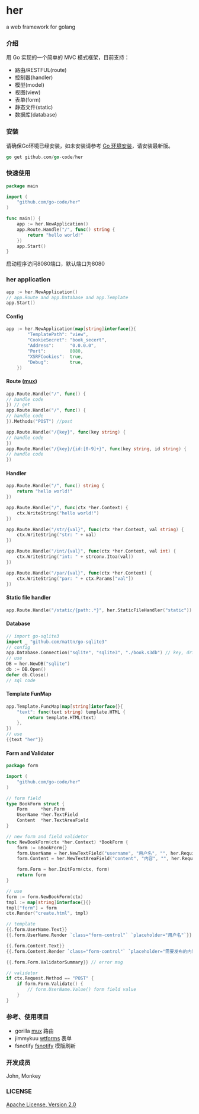 her
=====
a web framework for golang

### 介绍
用 Go 实现的一个简单的 MVC 模式框架，目前支持：

* 路由/RESTFUL(route)
* 控制器(handler)
* 模型(model)
* 视图(view)
* 表单(form)
* 静态文件(static)
* 数据库(database)

### 安装
请确保Go环境已经安装，如未安装请参考 [Go 环境安装](http://golang.org/doc/install.html)，请安装最新版。

``` go
go get github.com/go-code/her
```

### 快速使用
```go
package main

import (
    "github.com/go-code/her"
)

func main() {
    app := her.NewApplication()
    app.Route.Handle("/", func() string {
        return "hello world!"
    })
    app.Start()
}
```
启动程序访问8080端口，默认端口为8080

### her application

```go
app := her.NewApplication()
// app.Route and app.Database and app.Template
app.Start()
```

#### Config
```go
app := her.NewApplication(map[string]interface{}{
        "TemplatePath": "view",
        "CookieSecret": "book_secert",
        "Address":      "0.0.0.0",
        "Port":         8080,
        "XSRFCookies":  true,
        "Debug":        true,
    })
```

#### Route ([mux](http://www.gorillatoolkit.org/pkg/mux))
```go
app.Route.Handle("/", func() {
// handle code
}) // get
app.Route.Handle("/", func() {
// handle code
}).Methods("POST") //post

app.Route.Handle("/{key}", func(key string) {
// handle code
})
app.Route.Handle("/{key}/{id:[0-9]+}", func(key string, id string) {
// handle code
})
```

#### Handler
```go
app.Route.Handle("/", func() string {
    return "hello world!"
})

app.Route.Handle("/", func(ctx *her.Context) {
    ctx.WriteString("hello world!")
})

app.Route.Handle("/str/{val}", func(ctx *her.Context, val string) {
    ctx.WriteString("str: " + val)
})

app.Route.Handle("/int/{val}", func(ctx *her.Context, val int) {
    ctx.WriteString("int: " + strconv.Itoa(val))
})

app.Route.Handle("/par/{val}", func(ctx *her.Context) {
    ctx.WriteString("par: " + ctx.Params["val"])
})
```

#### Static file handler
```go
app.Route.Handle("/static/{path:.*}", her.StaticFileHandler("static")) // static 为静态文件目录
```

#### Database
```go
// import go-sqlite3
import _ "github.com/mattn/go-sqlite3"
// config
app.Database.Connection("sqlite", "sqlite3", "./book.s3db") // key, driver, data source
// use
DB = her.NewDB("sqlite")
db := DB.Open()
defer db.Close()
// sql code
```

#### Template FunMap
```go
app.Template.FuncMap(map[string]interface{}{
    "text": func(text string) template.HTML {
        return template.HTML(text)
    },
})
// use
{{text "her"}}
```

#### Form and Validator
```go
package form

import (
    "github.com/go-code/her"
)

// form field
type BookForm struct {
    Form     *her.Form
    UserName *her.TextField
    Content  *her.TextAreaField
}

// new form and field validetor
func NewBookForm(ctx *her.Context) *BookForm {
    form := &BookForm{}
    form.UserName = her.NewTextField("username", "用户名", "", her.Required{}, her.Length{Min: 3, Max: 10})
    form.Content = her.NewTextAreaField("content", "内容", "", her.Required{}, her.Length{Min: 1, Max: 200})

    form.Form = her.InitForm(ctx, form)
    return form
}
```

```go
// use
form := form.NewBookForm(ctx)
tmpl := map[string]interface{}{}
tmpl["form"] = form
ctx.Render("create.html", tmpl)

// template
{{.form.UserName.Text}}
{{.form.UserName.Render `class="form-control"` `placeholder="用户名"`}}

{{.form.Content.Text}}
{{.form.Content.Render `class="form-control"` `placeholder="需要发布的内容"` `rows="5"`}}

{{.form.Form.ValidatorSummary}} // error msg
```

```go 
// validetor
if ctx.Request.Method == "POST" {
    if form.Form.Validate() {
        // form.UserName.Value() form field value
    }
}
```

### 参考、使用项目
- gorilla [mux](https://github.com/gorilla/mux) 路由
- jimmykuu [wtforms](https://github.com/jimmykuu/wtforms) 表单
- fsnotify [fsnotify](https://github.com/howeyc/fsnotify) 模版刷新

### 开发成员
John, Monkey

### LICENSE
[Apache License, Version 2.0](http://www.apache.org/licenses/LICENSE-2.0.html)